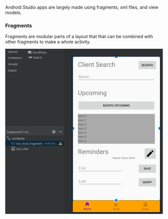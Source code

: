 Android Studio apps are largely made using fragments, xml files, and view models.

### Fragments

Fragments are modular parts of a layout that that can be combined with other fragments to make a whole activity.

![F](https://raw.githubusercontent.com/SmallMistake/-Java-Android-Studio-App/main/Images/fragmentExample.PNG)
